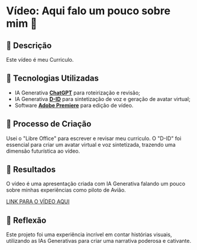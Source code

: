 # Vídeo: Aqui falo um pouco sobre mim 🎥

## 📒 Descrição
Este vídeo é meu Curriculo.

## 🤖 Tecnologias Utilizadas
- IA Generativa **[ChatGPT](https://chat.openai.com)** para roteirização e revisão;
- IA Generativa **[D-ID](https://www.d-id.com)** para sintetização de voz e geração de avatar virtual;
- Software **[Adobe Premiere](https://www.adobe.com/products/premiere.html)** para edição de vídeo.

## 🧐 Processo de Criação
Usei o "Libre Office" para escrever e revisar meu curriculo. O "D-ID" foi essencial para criar um avatar virtual e voz sintetizada, trazendo uma dimensão futurística ao vídeo. 

## 🚀 Resultados
O vídeo é uma apresentação criada com IA Generativa falando um pouco sobre minhas experiências como piloto de Avião.

[LINK PARA O VÍDEO AQUI](https://studio.d-id.com/agents/share?id=agt_44MBZK9p&key=WVhWMGFEQjhOalkyTXpKbFltWTFNekk1TlRSaU5XUTJOR05tTVdNM09sUjFSV0puVDFaRk4xTm1ZVkpaYlZOamJWZERaQT09)

## 💭 Reflexão
Este projeto foi uma experiência incrível em contar histórias visuais, utilizando as IAs Generativas para criar uma narrativa poderosa e cativante.

